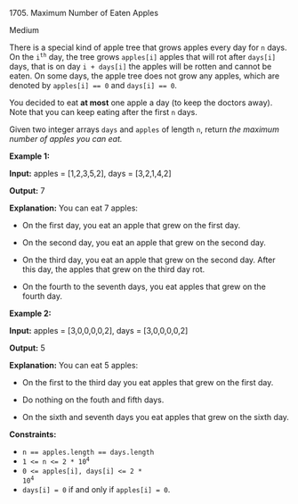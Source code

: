 1705\. Maximum Number of Eaten Apples

Medium

There is a special kind of apple tree that grows apples every day for `n` days. On the <code>i<sup>th</sup></code> day, the tree grows `apples[i]` apples that will rot after `days[i]` days, that is on day `i + days[i]` the apples will be rotten and cannot be eaten. On some days, the apple tree does not grow any apples, which are denoted by `apples[i] == 0` and `days[i] == 0`.

You decided to eat **at most** one apple a day (to keep the doctors away). Note that you can keep eating after the first `n` days.

Given two integer arrays `days` and `apples` of length `n`, return _the maximum number of apples you can eat._

**Example 1:**

**Input:** apples = [1,2,3,5,2], days = [3,2,1,4,2]

**Output:** 7

**Explanation:** You can eat 7 apples:

- On the first day, you eat an apple that grew on the first day. 

- On the second day, you eat an apple that grew on the second day. 

- On the third day, you eat an apple that grew on the second day. After this day, the apples that grew on the third day rot.

- On the fourth to the seventh days, you eat apples that grew on the fourth day.

**Example 2:**

**Input:** apples = [3,0,0,0,0,2], days = [3,0,0,0,0,2]

**Output:** 5

**Explanation:** You can eat 5 apples: 

- On the first to the third day you eat apples that grew on the first day. 

- Do nothing on the fouth and fifth days. 

- On the sixth and seventh days you eat apples that grew on the sixth day.

**Constraints:**

*   `n == apples.length == days.length`
*   <code>1 <= n <= 2 * 10<sup>4</sup></code>
*   <code>0 <= apples[i], days[i] <= 2 * 10<sup>4</sup></code>
*   `days[i] = 0` if and only if `apples[i] = 0`.